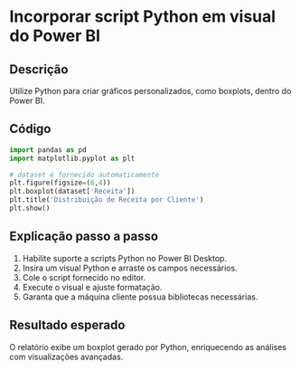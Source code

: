 # Incorporar script Python em visual do Power BI

## Descrição
Utilize Python para criar gráficos personalizados, como boxplots, dentro do Power BI.

## Código
```python
import pandas as pd
import matplotlib.pyplot as plt

# dataset é fornecido automaticamente
plt.figure(figsize=(6,4))
plt.boxplot(dataset['Receita'])
plt.title('Distribuição de Receita por Cliente')
plt.show()
```

## Explicação passo a passo
1. Habilite suporte a scripts Python no Power BI Desktop.
2. Insira um visual Python e arraste os campos necessários.
3. Cole o script fornecido no editor.
4. Execute o visual e ajuste formatação.
5. Garanta que a máquina cliente possua bibliotecas necessárias.

## Resultado esperado
O relatório exibe um boxplot gerado por Python, enriquecendo as análises com visualizações avançadas.
